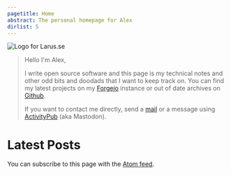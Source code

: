 ```yaml
---
pagetitle: Home
abstract: The personal homepage for Alex
dirlist: 5
---
```


<div class="row">

![Logo for Larus.se]

> Hello I'm Alex,
>
> I write open source software and this page is my technical notes and other odd
> bits and doodads that I want to keep track on.
> You can find my latest projects on my [Forgejo] instance or out of date
> archives on [Github].
>
> If you want to contact me directly, send a [mail] or a message using
> <a rel="me" href="https://social.larus.se/@lmas">ActivityPub</a>
> (aka Mastodon).

</div>

# Latest Posts

You can subscribe to this page with the [Atom feed].

[Logo for Larus.se]: /style/larus.png "Gus the Seagull"
[Forgejo]: https://code.larus.se/lmas
[Github]: https://github.com/lmas
[mail]: mailto:spamorham@larus.se
[Atom feed]: /feed.xml
